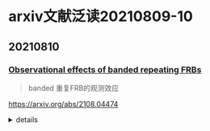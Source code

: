 # arxiv文献泛读20210809-10

## 20210810

### [Observational effects of banded repeating FRBs](./2108.04474.pdf)

> banded 重复FRB的观测效应

https://arxiv.org/abs/2108.04474

<details>
<summary>details</summary>

Authors: Kshitij Aggarwal
Comments:  9 pages, 5 figures, submitted to ApJL

Recent observations have shown that repeating Fast Radio Bursts (FRBs) exhibit band-limited emission, whose frequency-dependent amplitude can be modeled using a Gaussian function. In this analysis, we show that banded emission of FRBs can lead to incompleteness across the observing band. This biases the detected sample of bursts and can explain the various shapes of cumulative energy distributions seen for repeating FRBs. We assume a Gaussian shape of the burst spectra and used simulations to demonstrate the above bias using an FRB 121102-like example. We recovered energy distributions that showed a break in power-law and flattening of power-law at low energies based on the fluence threshold of the observations. We provide recommendations for single-pulse searches and analysis of repeating FRBs to account for this incompleteness. Primarily, we recommend that burst spectra should be modeled to estimate the intrinsic fluence and bandwidth of the burst robustly. Also, bursts that lie mainly within the observing band should be used for analyses of energy distributions. We show that the bimodality reported in the distribution of energies of FRB 121102 by Li et al. (2021) disappears when burst bandwidth, instead of the center frequency of the observation, is used to estimate energy. Sub-banded searches will also aid in detecting band-limited bursts. All the analysis scripts used in this work are available in a Github repositorya).

- 最近的观测显示重复的FRB展现了band-limited(带限)的辐射, 这些FRB的幅度-频率关系可以用高斯函数来拟合.
- 文章指出, FRB的banded emission会导致在观测波段的不完整性(incompleteness).
- 这使探测到的FRB样本出现偏差, 解释了在重复FRB中观察到的多样的累积能量分布
- 作者假设爆的能谱是高斯的, 通过模拟, 使用类 FR121102的例子证明了上述偏差.
- 作者重现了具有拐折幂律以及在低频端幂律由于观测阈值而变平的特征的能量分布.
- 作者给出了单脉冲搜寻和重复FRB分析的建议(recommendations)来解释这种不完整性:
  - 首先, 作者建议应该对爆的能谱进行模型拟合(而不是依靠信噪比)来可靠地估计内秉的通量和爆的带宽.
  - 此外，应该用主要位于观测波段内(而不是位于观测波段边缘)的爆来分析能量分布。 
- 作者展示了如果使用爆的带宽, 而非观测的中心频率, 来估算能量的话, Li 2021报告的FRB121102的能量分布的双峰性就不存在了.
- 子带(subbanded)搜寻也将有助于搜寻带限爆.

---
Q&A:

- band-limited emission? 

  - 辐射局限于某一波段

- incompleteness?

  > Primarily, the banded nature of burst spectra leads to a non-uniform completeness limit across the observing band. This is because many bursts that lie primarily outside the observing band will not be detected.

- bias?

  > We assumed the spectra to have a Gaussian shape and simulated bursts from an FRB 121102-like source. We then showed that **the energy distribution of the detected bursts looks substantially different from the intrinsic distribution** and might show peculiar shapes.

</details>